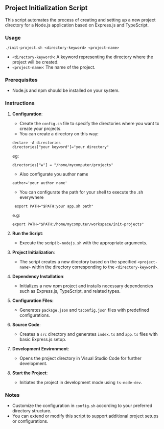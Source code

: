 ## Project Initialization Script

This script automates the process of creating and setting up a new project directory for a Node.js application based on Express.js and TypeScript.

### Usage

```
./init-project.sh <directory-keyword> <project-name>
```

- `<directory-keyword>`: A keyword representing the directory where the project will be created.
- `<project-name>`: The name of the project.

### Prerequisites

- Node.js and npm should be installed on your system.

### Instructions

1. **Configuration**:

   - Create the `config.sh` file to specify the directories where you want to create your projects.
   - You can create a directory on this way:

   ```
   declare -A directories
   directories["your keyword"]="your directory"
    ```
   eg: 

   ```
   directories["w"] = "/home/mycomputer/projects"
   ```
   
   - Also configurate you author name

   ```
   author='your author name'
   ```
   
   - You can configurate the path for your shell to execute the .sh everywhere

   ```
    export PATH="$PATH:your app.sh path"
   ```
   
    e.g: 

   ```
   export PATH="$PATH:/home/mycomputer/workspace/init-projects"
   ```

2. **Run the Script**:

   - Execute the script `b-nodejs.sh` with the appropriate arguments.

3. **Project Initialization**:

   - The script creates a new directory based on the specified `<project-name>` within the directory corresponding to the `<directory-keyword>`.

4. **Dependency Installation**:

   - Initializes a new npm project and installs necessary dependencies such as Express.js, TypeScript, and related types.

5. **Configuration Files**:

   - Generates `package.json` and `tsconfig.json` files with predefined configurations.

6. **Source Code**:

   - Creates a `src` directory and generates `index.ts` and `app.ts` files with basic Express.js setup.

7. **Development Environment**:

   - Opens the project directory in Visual Studio Code for further development.

8. **Start the Project**:
   - Initiates the project in development mode using `ts-node-dev`.

### Notes

- Customize the configuration in `config.sh` according to your preferred directory structure.
- You can extend or modify this script to support additional project setups or configurations.

